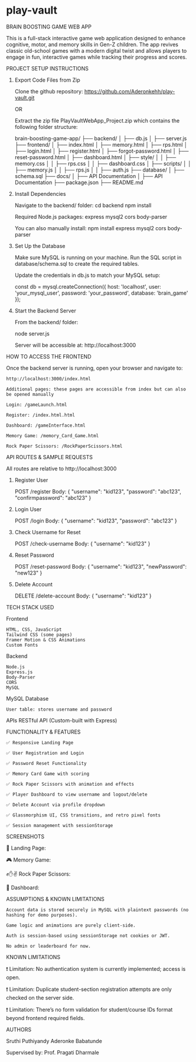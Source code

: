 # play-vault

BRAIN BOOSTING GAME WEB APP

This is a full-stack interactive game web application designed to enhance cognitive, motor, and memory skills in Gen-Z children. The app revives classic old-school games with a modern digital twist and allows players to engage in fun, interactive games while tracking their progress and scores.

PROJECT SETUP INSTRUCTIONS

1. Export Code Files from Zip

    Clone the github repository: https://github.com/Aderonkehh/play-vault.git

    OR

    Extract the zip file PlayVaultWebApp_Project.zip which contains the following folder structure:

    brain-boosting-game-app/
    ├── backend/
    │   ├── db.js
    │   ├── server.js
    ├── frontend/
    │   ├── index.html
    │   ├── memory.html
    │   ├── rps.html
    │   ├── login.html
    │   ├── register.html
    │   ├── forgot-password.html
    │   ├── reset-password.html
    │   ├── dashboard.html
    │   ├── style/
    │   │   ├── memory.css
    │   │   ├── rps.css
    │   │   ├── dashboard.css
    │   ├── scripts/
    │   │   ├── memory.js
    │   │   ├── rps.js
    │   │   ├── auth.js
    ├── database/
    │   ├── schema.sql
    ├── docs/
    │   ├── API Documentation
    │   ├── API Documentation
    ├── package.json
    ├── README.md

2. Install Dependencies

    Navigate to the backend/ folder:
    cd backend
    npm install

    Required Node.js packages:
        express
        mysql2
        cors
        body-parser

    You can also manually install:
        npm install express mysql2 cors body-parser

3. Set Up the Database

    Make sure MySQL is running on your machine.
    Run the SQL script in database/schema.sql to create the required tables.

    Update the credentials in db.js to match your MySQL setup:

    const db = mysql.createConnection({
    host: 'localhost',
    user: 'your_mysql_user',
    password: 'your_password',
    database: 'brain_game'
    });

4. Start the Backend Server

    From the backend/ folder:

    node server.js

    Server will be accessible at: http://localhost:3000


HOW TO ACCESS THE FRONTEND

Once the backend server is running, open your browser and navigate to:

    http://localhost:3000/index.html

    Additional pages: these pages are accessible from index but can also be opened manually

    Login: /gameLaunch.html

    Register: /index.html.html

    Dashboard: /gameInterface.html

    Memory Game: /memory_Card_Game.html

    Rock Paper Scissors: /RockPaperScissors.html


API ROUTES & SAMPLE REQUESTS

All routes are relative to http://localhost:3000

1. Register User

    POST /register
    Body:
    {
    "username": "kid123",
    "password": "abc123",
    "confirmpassword": "abc123"
    }

2. Login User

    POST /login
    Body:
    {
    "username": "kid123",
    "password": "abc123"
    }

3. Check Username for Reset

    POST /check-username
    Body:
    {
    "username": "kid123"
    }

4. Reset Password

    POST /reset-password
    Body:
    {
    "username": "kid123",
    "newPassword": "new123"
    }

5. Delete Account

    DELETE /delete-account
    Body:
    {
    "username": "kid123"
    }


TECH STACK USED

Frontend

    HTML, CSS, JavaScript
    Tailwind CSS (some pages)
    Framer Motion & CSS Animations
    Custom Fonts

Backend

    Node.js
    Express.js
    Body-Parser 
    CORS
    MySQL

MySQL Database

    User table: stores username and password

APIs
    RESTful API (Custom-built with Express)


FUNCTIONALITY & FEATURES

    ✅ Responsive Landing Page

    ✅ User Registration and Login

    ✅ Password Reset Functionality

    ✅ Memory Card Game with scoring

    ✅ Rock Paper Scissors with animation and effects

    ✅ Player Dashboard to view username and logout/delete

    ✅ Delete Account via profile dropdown

    ✅ Glassmorphism UI, CSS transitions, and retro pixel fonts

    ✅ Session management with sessionStorage

SCREENSHOTS

📸 Landing Page:

    


🎮 Memory Game:


✊✋✌ Rock Paper Scissors:


👤 Dashboard:


ASSUMPTIONS & KNOWN LIMITATIONS

    Account data is stored securely in MySQL with plaintext passwords (no hashing for demo purposes).

    Game logic and animations are purely client-side.

    Auth is session-based using sessionStorage not cookies or JWT.

    No admin or leaderboard for now.

KNOWN LIMITATIONS

❗ Limitation: No authentication system is currently implemented; access is open.

❗ Limitation: Duplicate student-section registration attempts are only checked on the server side.

❗ Limitation: There’s no form validation for student/course IDs format beyond frontend required fields.


AUTHORS

Sruthi Puthiyandy
Aderonke Babatunde

Supervised by: Prof. Pragati Dharmale

